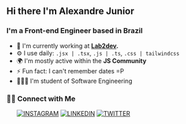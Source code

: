 ## Hi there I'm Alexandre Junior
### I'm a Front-end Engineer based in Brazil

- 🏢 I'm currently working at **[Lab2dev](https://www.lab2dev.com/).**
- ⚙️ I use daily: `.jsx | .tsx`, `.js | .ts`, `.css | tailwindcss`
- 🌍 I'm mostly active within the **JS Community**
- ⚡️ Fun fact: I can't remember dates =P
- 👨🏾‍🎓 I'm student of Software Engineering
  
### 🤝🏻 Connect with Me
&nbsp; &nbsp; &nbsp;
[![INSTAGRAM](https://img.shields.io/badge/Instagram-black?style=for-the-badge&logo=instagram)](https://www.instagram.com/alexandrejuniorc/)
[![LINKEDIN](https://img.shields.io/badge/Linkedin-black?style=for-the-badge&logo=linkedin)](https://www.linkedin.com/in/alexandrejuniorc/)
[![TWITTER](https://img.shields.io/badge/Twitter-black?style=for-the-badge&logo=twitter)](https://twitter.com/alejuniorc)

